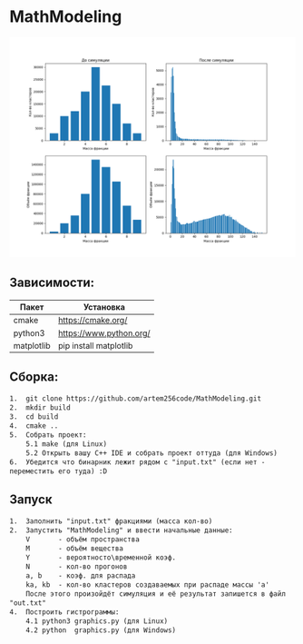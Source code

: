 # MathModeling

![](data/Гистограммы.png)

## Зависимости:

Пакет           | Установка
-------------   | -------------|
cmake           | https://cmake.org/
python3         | https://www.python.org/
matplotlib      | pip install matplotlib


## Сборка:
```
1.  git clone https://github.com/artem256code/MathModeling.git
2.  mkdir build
3.  cd build
4.  cmake ..
5.  Собрать проект:
    5.1 make (для Linux)
    5.2 Открыть вашу C++ IDE и собрать проект оттуда (для Windows)
6.  Убедится что бинарник лежит рядом с "input.txt" (если нет - переместить его туда) :D
```

## Запуск

```
1.  Заполнить "input.txt" фракциями (масса кол-во) 
2.  Запустить "MathModeling" и ввести начальные данные:
    V       - объём пространства
    M       - объём вещества
    Y       - вероятносто\временной коэф.
    N       - кол-во прогонов
    a, b    - коэф. для распада
    ka, kb  - кол-во кластеров создаваемых при распаде массы 'a'
    После этого произойдёт симуляция и её результат запишется в файл "out.txt"
4.  Построить гистрограммы: 
    4.1 python3 graphics.py (для Linux)
    4.2 python  graphics.py (для Windows)
```